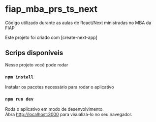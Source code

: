 # fiap_mba_prs_ts_next

Código utilizado durante as aulas de React/Next ministradas no MBA da FIAP

Este projeto foi criado com [create-next-app]

## Scrips disponíveis

Nesse projeto você pode rodar

### `npm install`

Instalar os pacotes necessário para rodar o aplicativo

### `npm run dev`

Roda o aplicativo em modo de desenvolvimento.\
Abra [http://localhost:3000](http://localhost:3000) para visualizá-lo no seu navegador.
